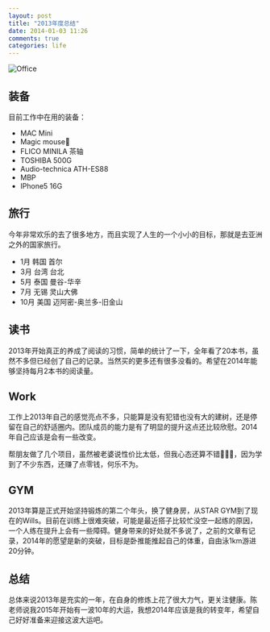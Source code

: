 ```yaml
---
layout: post
title: "2013年度总结"
date: 2014-01-03 11:26
comments: true
categories: life
---
```


![Office](http://farm4.staticflickr.com/3730/11727251976_1d26ce680e_o.jpg)

## 装备

目前工作中在用的装备：

* MAC Mini
* Magic mouse
* FLICO MINILA 茶轴
* TOSHIBA 500G
* Audio-technica ATH-ES88
* MBP
* IPhone5 16G

## 旅行

今年非常欢乐的去了很多地方，而且实现了人生的一个小小的目标，那就是去亚洲之外的国家旅行。

* 1月 韩国 首尔
* 3月 台湾 台北
* 5月 泰国 曼谷-华辛
* 7月 无锡 灵山大佛
* 10月 美国 迈阿密-奥兰多-旧金山

## 读书

2013年开始真正的养成了阅读的习惯，简单的统计了一下，全年看了20本书，虽然不多但已经创了自己的记录。当然买的更多还有很多没看的。希望在2014年能够坚持每月2本书的阅读量。

## Work

工作上2013年自己的感觉亮点不多，只能算是没有犯错也没有大的建树，还是停留在自己的舒适圈内。团队成员的能力是有了明显的提升这点还比较欣慰。2014年自己应该是会有一些改变。

帮朋友做了几个项目，虽然被老婆说性价比太低，但我心态还算不错，因为学到了不少东西，还赚了点零钱，何乐不为。

## GYM

2013年算是正式开始坚持锻炼的第二个年头，换了健身房，从STAR GYM到了现在的Wills。目前在训练上很难突破，可能是最近搭子比较忙没空一起练的原因，一个人练在提升上会有一些障碍。健身带来的好处就不多说了，之前的文章有记录，2014年的愿望是新的突破，目标是卧推能推起自己的体重，自由泳1km游进20分钟。

## 总结

总体来说2013年是充实的一年，在自身的修炼上花了很大力气，更关注健康。陈老师说我2015年开始有一波10年的大运，我想2014年应该是我的转变年，希望自己好好准备来迎接这波大运吧。